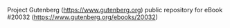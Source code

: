 Project Gutenberg (https://www.gutenberg.org) public repository for eBook #20032 (https://www.gutenberg.org/ebooks/20032)
